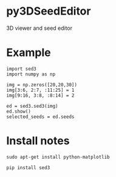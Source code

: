 py3DSeedEditor
==============

3D viewer and seed editor



Example
=======

    import sed3
    import numpy as np

    img = np.zeros([20,20,30])
    img[3:6, 2:7, :11:25] = 1
    img[9:16, 3:8, :8:14] = 2

    ed = sed3.sed3(img)
    ed.show()
    selected_seeds = ed.seeds



Install notes 
=============

    sudo apt-get install python-matplotlib
    
    pip install sed3
